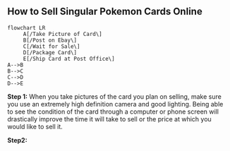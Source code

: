 ## How to Sell Singular Pokemon Cards Online

```mermaid
flowchart LR
     A[/Take Picture of Card\]
     B[/Post on Ebay\]
     C[/Wait for Sale\]
     D[/Package Card\]
     E[/Ship Card at Post Office\]
A-->B
B-->C
C-->D
D-->E

```
**Step 1:** When you take pictures of the card you plan on selling, make sure you use an extremely high definition camera and good lighting. Being able to see the condition of the card through a computer or phone screen will drastically improve the time it will take to sell or the price at which you would like to sell it.

**Step2:**
     
    
     


